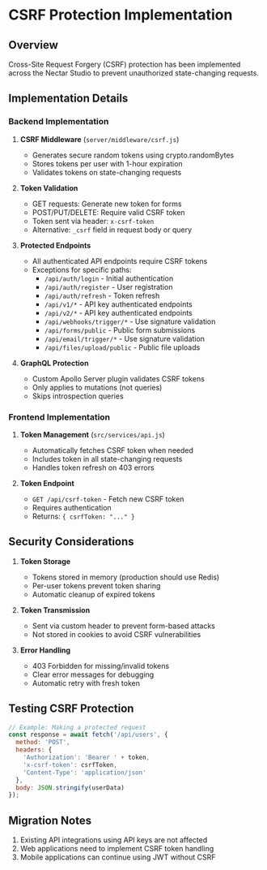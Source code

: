 # CSRF Protection Implementation

## Overview
Cross-Site Request Forgery (CSRF) protection has been implemented across the Nectar Studio to prevent unauthorized state-changing requests.

## Implementation Details

### Backend Implementation

1. **CSRF Middleware** (`server/middleware/csrf.js`)
   - Generates secure random tokens using crypto.randomBytes
   - Stores tokens per user with 1-hour expiration
   - Validates tokens on state-changing requests

2. **Token Validation**
   - GET requests: Generate new token for forms
   - POST/PUT/DELETE: Require valid CSRF token
   - Token sent via header: `x-csrf-token`
   - Alternative: `_csrf` field in request body or query

3. **Protected Endpoints**
   - All authenticated API endpoints require CSRF tokens
   - Exceptions for specific paths:
     - `/api/auth/login` - Initial authentication
     - `/api/auth/register` - User registration
     - `/api/auth/refresh` - Token refresh
     - `/api/v1/*` - API key authenticated endpoints
     - `/api/v2/*` - API key authenticated endpoints
     - `/api/webhooks/trigger/*` - Use signature validation
     - `/api/forms/public` - Public form submissions
     - `/api/email/trigger/*` - Use signature validation
     - `/api/files/upload/public` - Public file uploads

4. **GraphQL Protection**
   - Custom Apollo Server plugin validates CSRF tokens
   - Only applies to mutations (not queries)
   - Skips introspection queries

### Frontend Implementation

1. **Token Management** (`src/services/api.js`)
   - Automatically fetches CSRF token when needed
   - Includes token in all state-changing requests
   - Handles token refresh on 403 errors

2. **Token Endpoint**
   - `GET /api/csrf-token` - Fetch new CSRF token
   - Requires authentication
   - Returns: `{ csrfToken: "..." }`

## Security Considerations

1. **Token Storage**
   - Tokens stored in memory (production should use Redis)
   - Per-user tokens prevent token sharing
   - Automatic cleanup of expired tokens

2. **Token Transmission**
   - Sent via custom header to prevent form-based attacks
   - Not stored in cookies to avoid CSRF vulnerabilities

3. **Error Handling**
   - 403 Forbidden for missing/invalid tokens
   - Clear error messages for debugging
   - Automatic retry with fresh token

## Testing CSRF Protection

```javascript
// Example: Making a protected request
const response = await fetch('/api/users', {
  method: 'POST',
  headers: {
    'Authorization': 'Bearer ' + token,
    'x-csrf-token': csrfToken,
    'Content-Type': 'application/json'
  },
  body: JSON.stringify(userData)
});
```

## Migration Notes

1. Existing API integrations using API keys are not affected
2. Web applications need to implement CSRF token handling
3. Mobile applications can continue using JWT without CSRF